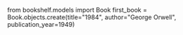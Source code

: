 from bookshelf.models import Book
first_book = Book.objects.create(title="1984", author="George Orwell", publication_year=1949)
